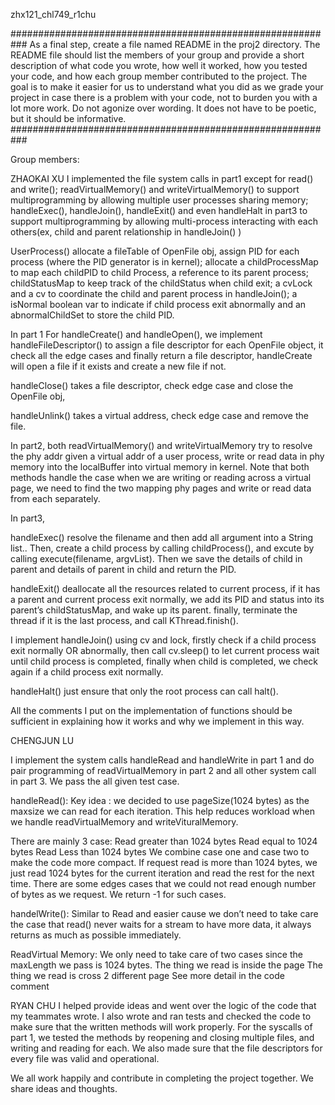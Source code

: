 zhx121_chl749_r1chu 

###########################################################
As a final step, create a file named README in the proj2 directory. The README file should list the members of your group and provide a short description of what code you wrote, how well it worked, how you tested your code, and how each group member contributed to the project. The goal is to make it easier for us to understand what you did as we grade your project in case there is a problem with your code, not to burden you with a lot more work. Do not agonize over wording. It does not have to be poetic, but it should be informative.
###########################################################

Group members: 

ZHAOKAI XU 
I implemented the file system calls in part1 except for read() and write(); readVirtualMemory() and writeVirtualMemory() to support multiprogramming by allowing multiple user processes sharing memory; handleExec(), handleJoin(), handleExit() and even handleHalt in part3 to support multiprogramming by allowing multi-process interacting with each others(ex, child and parent relationship in handleJoin() ) 
 
UserProcess() allocate a fileTable of OpenFile obj, assign PID for each process (where the PID generator is in kernel); allocate a childProcessMap to map each childPID to child Process, a reference to its parent process; childStatusMap to keep track of the childStatus when child exit; a cvLock and a cv to coordinate the child and parent process in handleJoin(); a isNormal boolean var to indicate if child process exit abnormally and  an abnormalChildSet to store the child PID.

In part 1
For handleCreate() and handleOpen(), we implement handleFileDescriptor() to assign a file descriptor for each OpenFile object, it check all the edge cases and finally return a file descriptor, handleCreate will open a file if it exists and create a new file if not.

handleClose() takes a file descriptor, check edge case and close the OpenFile obj,

handleUnlink() takes a virtual address,  check edge case and remove the file.

In part2,
both readVirtualMemory()  and writeVirtualMemory try to resolve the phy addr given a virtual addr of a user process, write or read data in phy memory into the localBuffer into virtual memory in kernel. 
Note that both methods handle the case when we are writing or reading across a virtual page, we need to find the two mapping phy pages and write or read data from each separately.

In part3,

handleExec() resolve the filename and then add all argument into a String list.. Then, create a child process by calling childProcess(), and excute by calling execute(filename, argvList). Then we save the details of child in parent and details of parent in child and return the PID.

handleExit() deallocate all the resources related to current process, if it has a parent and current process exit normally, we add its PID and status into its parent’s childStatusMap, and wake up its parent. finally, terminate the thread if it is the last process, and call KThread.finish().

I implement handleJoin() using cv and lock, firstly check if a child process exit normally OR abnormally, then call cv.sleep() to let current process wait until child process is completed, finally when child is completed, we check again if a child process exit normally. 

handleHalt() just ensure that only the root process can call halt().

All the comments I put on the implementation of functions should be sufficient in explaining how it works and why we implement in this way.

CHENGJUN LU

I implement the system calls handleRead and handleWrite in part 1 and do pair programming of readVirtualMemory in part 2 and all other system call in part 3. We pass the all given test case. 

handleRead(): 
Key idea : we decided to use pageSize(1024 bytes) as the maxsize we can read for each iteration. This help reduces workload when we handle readVirtualMemory and writeVituralMemory.

There are mainly 3 case:
Read greater than 1024 bytes
Read equal to 1024 bytes 
Read Less than 1024 bytes
We combine case one and case two to make the code more compact. If request read is more than 1024 bytes, we just read 1024 bytes  for the current iteration and read the rest for the next time. There are some edges cases that we could not read enough number of bytes as we request. We return -1 for such cases.

handelWrite():
Similar to Read and easier cause we don’t need to take care the case that read() never waits for a stream to have more data, it always returns as much as possible immediately.

ReadVirtual Memory:
We only need to take care of two cases since the maxLength we pass is 1024 bytes.
The thing we read is inside the page
The thing we read is cross 2 different page
See more detail in the code comment


RYAN CHU 
I helped provide ideas and went over the logic of the code that my teammates wrote. I also wrote and ran tests and checked the code to make sure that the written methods will work properly. For the syscalls of part 1, we tested the methods by reopening and closing multiple files, and writing and reading for each. We also made sure that the file descriptors for every file was valid and operational.


We all work happily and contribute in completing the project together.
We share ideas and thoughts. 

